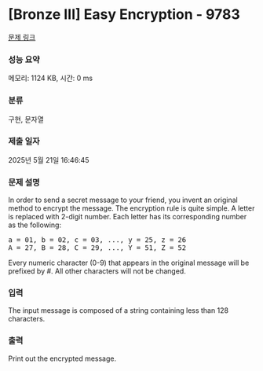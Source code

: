 # [Bronze III] Easy Encryption - 9783 

[문제 링크](https://www.acmicpc.net/problem/9783) 

### 성능 요약

메모리: 1124 KB, 시간: 0 ms

### 분류

구현, 문자열

### 제출 일자

2025년 5월 21일 16:46:45

### 문제 설명

<p>In order to send a secret message to your friend, you invent an original method to encrypt the message. The encryption rule is quite simple. A letter is replaced with 2-digit number. Each letter has its corresponding number as the following:</p>

<pre>a = 01, b = 02, c = 03, ..., y = 25, z = 26
A = 27, B = 28, C = 29, ..., Y = 51, Z = 52</pre>

<p>Every numeric character (0-9) that appears in the original message will be prefixed by #. All other characters will not be changed.</p>

### 입력 

 <p>The input message is composed of a string containing less than 128 characters.</p>

### 출력 

 <p>Print out the encrypted message.</p>

